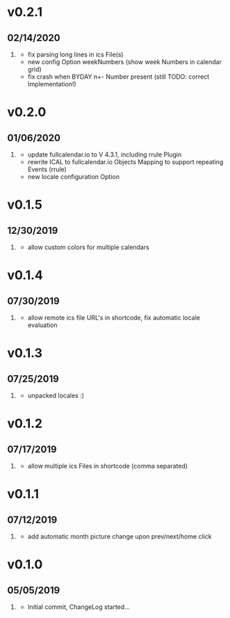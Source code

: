 # v0.2.1
##  02/14/2020

1. [](#new)
    * fix parsing long lines in ics File(s)
    * new config Option weekNumbers (show week Numbers in calendar grid)
    * fix crash when BYDAY n+- Number present (still TODO: correct Implementation!)

# v0.2.0
##  01/06/2020

1. [](#new)
    * update fullcalendar.io to V 4.3.1, including rrule Plugin
    * rewrite ICAL to fullcalendar.io Objects Mapping to support repeating Events (rrule)
    * new locale configuration Option

# v0.1.5
##  12/30/2019

1. [](#new)
    * allow custom colors for multiple calendars

# v0.1.4
##  07/30/2019

1. [](#new)
    * allow remote ics file URL's in shortcode, fix automatic locale evaluation

# v0.1.3
##  07/25/2019

1. [](#new)
    * unpacked locales :)

# v0.1.2
##  07/17/2019

1. [](#new)
    * allow multiple ics Files in shortcode (comma separated)

# v0.1.1
##  07/12/2019

1. [](#new)
    * add automatic month picture change upon prev/next/home click

# v0.1.0
##  05/05/2019

1. [](#new)
    * Initial commit, ChangeLog started...
